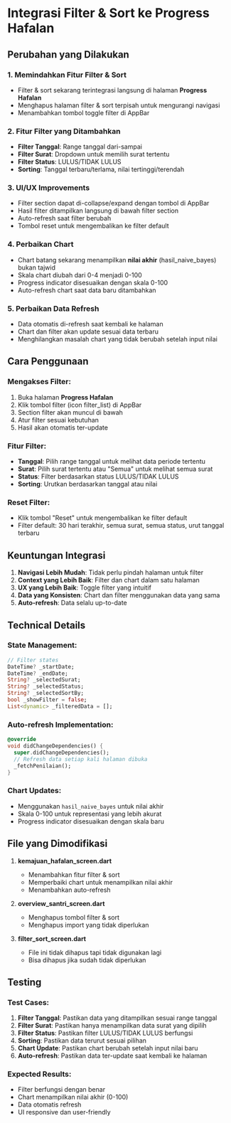 # Integrasi Filter & Sort ke Progress Hafalan

## Perubahan yang Dilakukan

### 1. **Memindahkan Fitur Filter & Sort**
- Filter & sort sekarang terintegrasi langsung di halaman **Progress Hafalan**
- Menghapus halaman filter & sort terpisah untuk mengurangi navigasi
- Menambahkan tombol toggle filter di AppBar

### 2. **Fitur Filter yang Ditambahkan**
- **Filter Tanggal**: Range tanggal dari-sampai
- **Filter Surat**: Dropdown untuk memilih surat tertentu
- **Filter Status**: LULUS/TIDAK LULUS
- **Sorting**: Tanggal terbaru/terlama, nilai tertinggi/terendah

### 3. **UI/UX Improvements**
- Filter section dapat di-collapse/expand dengan tombol di AppBar
- Hasil filter ditampilkan langsung di bawah filter section
- Auto-refresh saat filter berubah
- Tombol reset untuk mengembalikan ke filter default

### 4. **Perbaikan Chart**
- Chart batang sekarang menampilkan **nilai akhir** (hasil_naive_bayes) bukan tajwid
- Skala chart diubah dari 0-4 menjadi 0-100
- Progress indicator disesuaikan dengan skala 0-100
- Auto-refresh chart saat data baru ditambahkan

### 5. **Perbaikan Data Refresh**
- Data otomatis di-refresh saat kembali ke halaman
- Chart dan filter akan update sesuai data terbaru
- Menghilangkan masalah chart yang tidak berubah setelah input nilai

## Cara Penggunaan

### Mengakses Filter:
1. Buka halaman **Progress Hafalan**
2. Klik tombol filter (icon filter_list) di AppBar
3. Section filter akan muncul di bawah
4. Atur filter sesuai kebutuhan
5. Hasil akan otomatis ter-update

### Fitur Filter:
- **Tanggal**: Pilih range tanggal untuk melihat data periode tertentu
- **Surat**: Pilih surat tertentu atau "Semua" untuk melihat semua surat
- **Status**: Filter berdasarkan status LULUS/TIDAK LULUS
- **Sorting**: Urutkan berdasarkan tanggal atau nilai

### Reset Filter:
- Klik tombol "Reset" untuk mengembalikan ke filter default
- Filter default: 30 hari terakhir, semua surat, semua status, urut tanggal terbaru

## Keuntungan Integrasi

1. **Navigasi Lebih Mudah**: Tidak perlu pindah halaman untuk filter
2. **Context yang Lebih Baik**: Filter dan chart dalam satu halaman
3. **UX yang Lebih Baik**: Toggle filter yang intuitif
4. **Data yang Konsisten**: Chart dan filter menggunakan data yang sama
5. **Auto-refresh**: Data selalu up-to-date

## Technical Details

### State Management:
```dart
// Filter states
DateTime? _startDate;
DateTime? _endDate;
String? _selectedSurat;
String? _selectedStatus;
String? _selectedSortBy;
bool _showFilter = false;
List<dynamic> _filteredData = [];
```

### Auto-refresh Implementation:
```dart
@override
void didChangeDependencies() {
  super.didChangeDependencies();
  // Refresh data setiap kali halaman dibuka
  _fetchPenilaian();
}
```

### Chart Updates:
- Menggunakan `hasil_naive_bayes` untuk nilai akhir
- Skala 0-100 untuk representasi yang lebih akurat
- Progress indicator disesuaikan dengan skala baru

## File yang Dimodifikasi

1. **kemajuan_hafalan_screen.dart**
   - Menambahkan fitur filter & sort
   - Memperbaiki chart untuk menampilkan nilai akhir
   - Menambahkan auto-refresh

2. **overview_santri_screen.dart**
   - Menghapus tombol filter & sort
   - Menghapus import yang tidak diperlukan

3. **filter_sort_screen.dart**
   - File ini tidak dihapus tapi tidak digunakan lagi
   - Bisa dihapus jika sudah tidak diperlukan

## Testing

### Test Cases:
1. **Filter Tanggal**: Pastikan data yang ditampilkan sesuai range tanggal
2. **Filter Surat**: Pastikan hanya menampilkan data surat yang dipilih
3. **Filter Status**: Pastikan filter LULUS/TIDAK LULUS berfungsi
4. **Sorting**: Pastikan data terurut sesuai pilihan
5. **Chart Update**: Pastikan chart berubah setelah input nilai baru
6. **Auto-refresh**: Pastikan data ter-update saat kembali ke halaman

### Expected Results:
- Filter berfungsi dengan benar
- Chart menampilkan nilai akhir (0-100)
- Data otomatis refresh
- UI responsive dan user-friendly 
